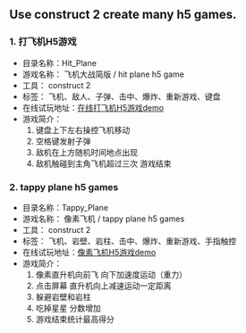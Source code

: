 ## Use construct 2 create many h5 games.


### 1. 打飞机H5游戏

* 目录名称：Hit_Plane
* 游戏名称： 飞机大战简版 / hit plane h5 game
* 工具： construct 2
* 标签： 飞机、敌人、子弹、击中、爆炸、重新游戏、键盘
* 在线试玩地址：[在线打飞机H5游戏demo](https://riverscoder.github.io/construct2-h5-games/Hit_Plane/index.html) 
* 游戏简介：
    1. 键盘上下左右操控飞机移动
    2. 空格键发射子弹
    3. 敌机在上方随机时间地点出现
    4. 敌机触碰到主角飞机超过三次 游戏结束


### 2. tappy plane h5 games

* 目录名称：Tappy_Plane
* 游戏名称： 像素飞机 / tappy plane h5 games
* 工具： construct 2
* 标签： 飞机、岩壁、岩柱、击中、爆炸、重新游戏、手指触控
* 在线试玩地址：[像素飞机H5游戏demo](https://riverscoder.github.io/construct2-h5-games/Tappy_Plane/index.html) 
* 游戏简介：
    1. 像素直升机向前飞 向下加速度运动（重力）
    2. 点击屏幕 直升机向上减速运动一定距离
    3. 躲避岩壁和岩柱
    4. 吃掉星星 分数增加
    5. 游戏结束统计最高得分

